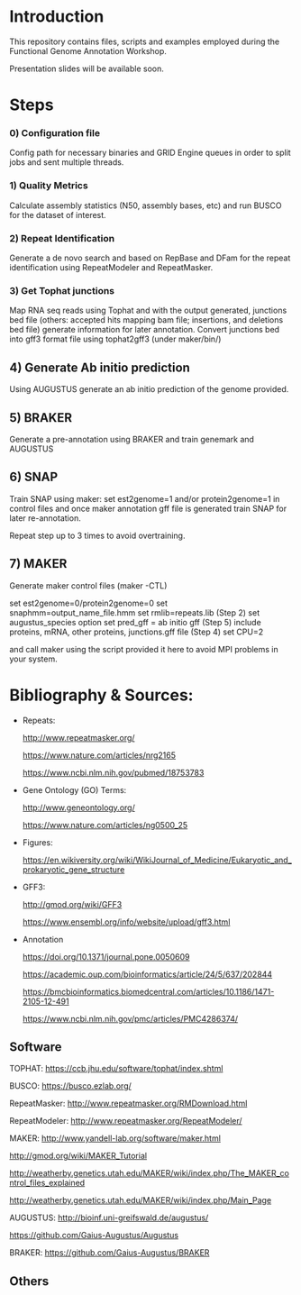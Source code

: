 # Introduction
This repository contains files, scripts and examples employed during the Functional Genome Annotation Workshop.

Presentation slides will be available soon. 

# Steps
### 0) Configuration file

Config path for necessary binaries and GRID Engine queues in order to split jobs and sent multiple threads.

### 1) Quality Metrics

Calculate assembly statistics (N50, assembly bases, etc) and run BUSCO for the dataset of interest.

### 2) Repeat Identification

Generate a de novo search and based on RepBase and DFam for the repeat identification using RepeatModeler and RepeatMasker.

### 3) Get Tophat junctions

Map RNA seq reads using Tophat and with the output generated, junctions bed file (others: accepted hits mapping bam file; insertions, and deletions bed file) generate information for later annotation. Convert junctions bed into gff3 format file using tophat2gff3 (under maker/bin/)

## 4) Generate Ab initio prediction

Using AUGUSTUS generate an ab initio prediction of the genome provided.

## 5) BRAKER

Generate a pre-annotation using BRAKER and train genemark and AUGUSTUS

## 6) SNAP

Train SNAP using maker: set est2genome=1 and/or protein2genome=1 in control files and once maker annotation gff file is generated train SNAP for later re-annotation.

Repeat step up to 3 times to avoid overtraining.

## 7) MAKER

Generate maker control files (maker -CTL)

set est2genome=0/protein2genome=0
set snaphmm=output_name_file.hmm
set rmlib=repeats.lib (Step 2)
set augustus_species option
set pred_gff = ab initio gff (Step 5)
include proteins, mRNA, other proteins, junctions.gff file (Step 4)
set CPU=2

and call maker using the script provided it here to avoid MPI problems in your system.




# Bibliography & Sources:
- Repeats: 

	http://www.repeatmasker.org/
	
	https://www.nature.com/articles/nrg2165

	https://www.ncbi.nlm.nih.gov/pubmed/18753783


- Gene Ontology (GO) Terms:

	http://www.geneontology.org/
	
	https://www.nature.com/articles/ng0500_25


- Figures:

	https://en.wikiversity.org/wiki/WikiJournal_of_Medicine/Eukaryotic_and_prokaryotic_gene_structure


- GFF3: 
	
	http://gmod.org/wiki/GFF3
	
	https://www.ensembl.org/info/website/upload/gff3.html 
	
- Annotation
	
	https://doi.org/10.1371/journal.pone.0050609
	
	https://academic.oup.com/bioinformatics/article/24/5/637/202844
	
	https://bmcbioinformatics.biomedcentral.com/articles/10.1186/1471-2105-12-491
	
	https://www.ncbi.nlm.nih.gov/pmc/articles/PMC4286374/
		


## Software
TOPHAT: 
https://ccb.jhu.edu/software/tophat/index.shtml

BUSCO: 
https://busco.ezlab.org/

RepeatMasker: 
http://www.repeatmasker.org/RMDownload.html

RepeatModeler: 
http://www.repeatmasker.org/RepeatModeler/

MAKER: 
http://www.yandell-lab.org/software/maker.html

http://gmod.org/wiki/MAKER_Tutorial

http://weatherby.genetics.utah.edu/MAKER/wiki/index.php/The_MAKER_control_files_explained

http://weatherby.genetics.utah.edu/MAKER/wiki/index.php/Main_Page


AUGUSTUS:
http://bioinf.uni-greifswald.de/augustus/

https://github.com/Gaius-Augustus/Augustus

BRAKER:
https://github.com/Gaius-Augustus/BRAKER




## Others




